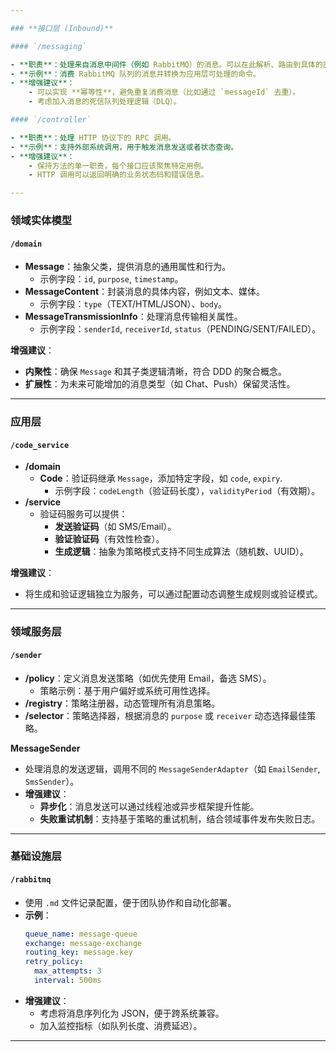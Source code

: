```yaml
---

### **接口层 (Inbound)**

#### `/messaging`

- **职责**：处理来自消息中间件（例如 RabbitMQ）的消息。可以在此解析、路由到具体的应用服务。
- **示例**：消费 RabbitMQ 队列的消息并转换为应用层可处理的命令。
- **增强建议**：
    - 可以实现 **幂等性**，避免重复消费消息（比如通过 `messageId` 去重）。
    - 考虑加入消息的死信队列处理逻辑（DLQ）。

#### `/controller`

- **职责**：处理 HTTP 协议下的 RPC 调用。
- **示例**：支持外部系统调用，用于触发消息发送或者状态查询。
- **增强建议**：
    - 保持方法的单一职责，每个接口应该聚焦特定用例。
    - HTTP 调用可以返回明确的业务状态码和错误信息。

---
```


### **领域实体模型**

#### `/domain`

- **Message**：抽象父类，提供消息的通用属性和行为。
    - 示例字段：`id`, `purpose`, `timestamp`。
- **MessageContent**：封装消息的具体内容，例如文本、媒体。
    - 示例字段：`type`（TEXT/HTML/JSON）、`body`。
- **MessageTransmissionInfo**：处理消息传输相关属性。
    - 示例字段：`senderId`, `receiverId`, `status`（PENDING/SENT/FAILED）。

**增强建议**：

- **内聚性**：确保 `Message` 和其子类逻辑清晰，符合 DDD 的聚合概念。
- **扩展性**：为未来可能增加的消息类型（如 Chat、Push）保留灵活性。

---

### **应用层**

#### `/code_service`

- **/domain**
    - **Code**：验证码继承 `Message`，添加特定字段，如 `code`, `expiry`.
        - 示例字段：`codeLength`（验证码长度），`validityPeriod`（有效期）。
- **/service**
    - 验证码服务可以提供：
        - **发送验证码**（如 SMS/Email）。
        - **验证验证码**（有效性检查）。
        - **生成逻辑**：抽象为策略模式支持不同生成算法（随机数、UUID）。

**增强建议**：

- 将生成和验证逻辑独立为服务，可以通过配置动态调整生成规则或验证模式。

---

### **领域服务层**

#### `/sender`

- **/policy**：定义消息发送策略（如优先使用 Email，备选 SMS）。
    - 策略示例：基于用户偏好或系统可用性选择。
- **/registry**：策略注册器，动态管理所有消息策略。
- **/selector**：策略选择器，根据消息的 `purpose` 或 `receiver` 动态选择最佳策略。

**MessageSender**

- 处理消息的发送逻辑，调用不同的 `MessageSenderAdapter`（如 `EmailSender`, `SmsSender`）。
- **增强建议**：
    - **异步化**：消息发送可以通过线程池或异步框架提升性能。
    - **失败重试机制**：支持基于策略的重试机制，结合领域事件发布失败日志。

---

### **基础设施层**

#### `/rabbitmq`

- 使用 `.md` 文件记录配置，便于团队协作和自动化部署。
- **示例**：
  ```yaml
  queue_name: message-queue
  exchange: message-exchange
  routing_key: message.key
  retry_policy:
    max_attempts: 3
    interval: 500ms
  ```
- **增强建议**：
    - 考虑将消息序列化为 JSON，便于跨系统兼容。
    - 加入监控指标（如队列长度、消费延迟）。

---
